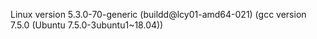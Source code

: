Linux version 5.3.0-70-generic (buildd@lcy01-amd64-021) (gcc version 7.5.0 (Ubuntu 7.5.0-3ubuntu1~18.04))
